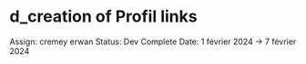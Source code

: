 # d_creation of Profil links

Assign: cremey erwan
Status: Dev Complete
Date: 1 février 2024 → 7 février 2024